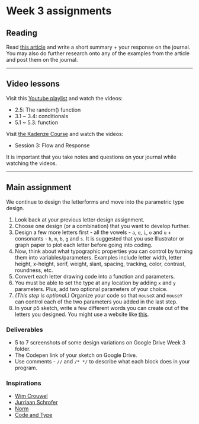 # Week 3 assignments

## Reading
Read [this article](https://runemadsen.com/blog/on-meta-design-and-algorithmic-design-systems/) and write a short summary + your response on the journal. You may also do further research onto any of the examples from the article and post them on the journal.

-----
## Video lessons
Visit this [Youtube playlist](https://www.youtube.com/watch?v=RnS0YNuLfQQ&list=PLRqwX-V7Uu6Zy51Q-x9tMWIv9cueOFTFA&index=5) and watch the videos:
  - 2.5: The random() function
  - 3.1 ~ 3.4: conditionals
  - 5.1 ~ 5.3: function
  
Visit [the Kadenze Course](https://www.kadenze.com/courses/introduction-to-programming-for-the-visual-arts-with-p5-js-i) and watch the videos:
  - Session 3: Flow and Response

It is important that you take notes and questions on your journal while watching the videos.

-----
## Main assignment
We continue to design the letterforms and move into the parametric type design. 

1. Look back at your previous letter design assignment.
1. Choose one design (or a combination) that you want to develop further.
1. Design a few more letters first - all the vowels - `a`, `e`, `i`, `o` and `u` + consonants - `h`, `m`, `b`, `g` and `s`. It is suggested that you use Illustrator or graph paper to plot each letter before going into coding.
1. Now, think about what typographic properties you can control by turning them into variables/parameters. Examples include letter width, letter height, x-height, serif, weight, slant, spacing, tracking, color, contrast, roundness, etc.
1. Convert each letter drawing code into a function and parameters.
1. You must be able to set the type at any location by adding `x` and `y` parameters. Plus, add two optional parameters of your choice.
1. *(This step is optional.)* Organize your code so that `mouseX` and `mouseY` can control each of the two parameters you added in the last step.
1. In your p5 sketch, write a few different words you can create out of the letters you designed. You might use a website like [this](http://www.litscape.com/word_tools/contains_only.php).

### Deliverables
- 5 to 7 screenshots of some design variations on Google Drive Week 3 folder.
- The Codepen link of your sketch on Google Drive.
- Use comments - `//` and `/* */` to describe what each block does in your program. 

### Inspirations
- [Wim Crouwel](https://www.google.com/search?q=wim+crouwel&client=safari&rls=en&source=lnms&tbm=isch&sa=X&ved=0ahUKEwiPv7Sz6urRAhUD5CYKHU1bC08Q_AUICCgB&biw=1920&bih=1080#tbm=isch&q=wim+crouwel+type+design)
- [Jurriaan Schrofer](https://www.google.com/search?q=jurriaan+schrofer&client=safari&rls=en&biw=1920&bih=1080&source=lnms&tbm=isch&sa=X&ved=0ahUKEwif-K3V6urRAhVNgiYKHfmBCAkQ_AUIBigB)
- [Norm](https://www.google.com/search?q=norm+swiss+design&client=safari&rls=en&source=lnms&tbm=isch&sa=X&ved=0ahUKEwjW9qX_6urRAhWEVyYKHXPgCawQ_AUICCgB&biw=1920&bih=1080#imgrc=_)
- [Code and Type](http://code-type.com)

